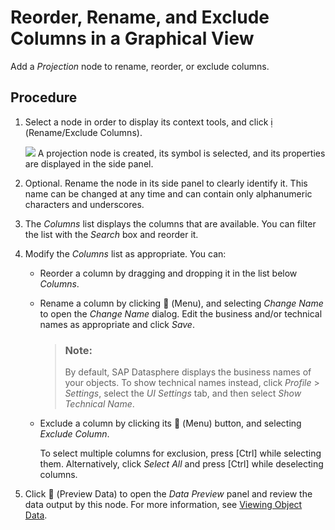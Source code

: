 <!-- copy1d5bfd655abf4c73a7c18dcf58e857fc -->

<link rel="stylesheet" type="text/css" href="../css/sap-icons.css"/>

# Reorder, Rename, and Exclude Columns in a Graphical View

Add a *Projection* node to rename, reorder, or exclude columns.



## Procedure

1.  Select a node in order to display its context tools, and click <span class="SAP-icons-V5"></span> \(Rename/Exclude Columns\).

    ![](images/Graphical_View_Editor_-_Projection_0cf3eea.gif) A projection node is created, its symbol is selected, and its properties are displayed in the side panel.

2.  Optional. Rename the node in its side panel to clearly identify it. This name can be changed at any time and can contain only alphanumeric characters and underscores.

3.  The *Columns* list displays the columns that are available. You can filter the list with the *Search* box and reorder it.

4.  Modify the *Columns* list as appropriate. You can:

    -   Reorder a column by dragging and dropping it in the list below *Columns*.
    -   Rename a column by clicking <span class="FPA-icons-V3"></span> \(Menu\), and selecting *Change Name* to open the *Change Name* dialog. Edit the business and/or technical names as appropriate and click *Save*.

        > ### Note:  
        > By default, SAP Datasphere displays the business names of your objects. To show technical names instead, click *Profile* \> *Settings*, select the *UI Settings* tab, and then select *Show Technical Name*.

    -   Exclude a column by clicking its <span class="FPA-icons-V3"></span> \(Menu\) button, and selecting *Exclude Column*.

        To select multiple columns for exclusion, press [Ctrl\] while selecting them. Alternatively, click *Select All* and press [Ctrl\] while deselecting columns.


5.  Click <span class="FPA-icons-V3"></span> \(Preview Data\) to open the *Data Preview* panel and review the data output by this node. For more information, see [Viewing Object Data](../viewing-object-data-b338e4a.md).


